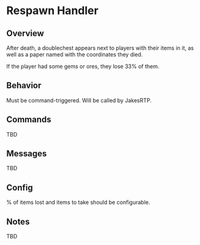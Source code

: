 # Respawn Handler

## Overview

After death, a doublechest appears next to players with their items in it, as well as a paper named with the coordinates they died.

If the player had some gems or ores, they lose 33% of them.

## Behavior

Must be command-triggered. Will be called by JakesRTP.

## Commands

TBD

## Messages

TBD

## Config

% of items lost and items to take should be configurable.

## Notes

TBD

